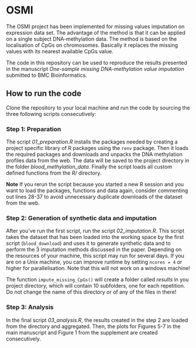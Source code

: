 # OSMI

The OSMI project has been implemented for missing values imputation on expression data set. The advantage of the method is that it can be applied on a single subject DNA-methylation data. The method is based on the localisation of CpGs on chromosomes. Basically it replaces the missing values with its nearest available CpGs value.

The code in this repository can be used to reproduce the results presented in the manuscript *One-sample missing DNA-methylation value imputation* submitted to BMC Bioinformatics.

## How to run the code
Clone the repository to your local machine and run the code by sourcing the three following scripts consecutively:

### Step 1: Preparation
The script *01_preparation.R* installs the packages needed by creating a project specific library of R packages using the `renv` package. Then it loads the required packages and downloads and unpacks the DNA methylation profiles data from the web. The data will be saved to the project directory in the folder *blood_methylation_data*. Finally the script loads all custom defined functions from the *R/* directory.

**Note** If you rerun the script because you started a new R session and you want to load the packages, functions and data again, consider commenting out lines 28-37 to avoid unnecessary duplicate downloads of the dataset from the web.

### Step 2: Generation of synthetic data and imputation
After you've run the first script, run the script *02_imputation.R*. This script takes the dataset that has been loaded into the working space by the first script (`blood_download`) and uses it to generate synthetic data and to perform the 3 imputation methods discussed in the paper. Depending on the resources of your machine, this script may run for several days. If you are on a Unix machine, you can improve runtime by setting `ncores = 4` or higher for parallelisation. Note that this will not work on a windows machine! 

The function `impute_missing_CpGs()` will create a folder called *results* in you project directory, which will contain 10 subfolders, one for each repetition. Do not change the name of this directory or of any of the files in there!

### Step 3: Analysis
In the final script *03_analysis.R*, the results created in the step 2 are loaded from the directory and aggregated. Then, the plots for Figures 5-7 in the main manuscript and Figure 1 from the supplement are created consecutively. 




